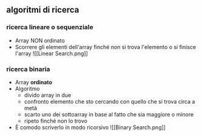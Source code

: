 ## algoritmi di ricerca
### ricerca lineare o sequenziale
- Array NON ordinato
- Scorrere gli elementi dell'array finché non si trova l'elemento o si finisce l'array
![[Linear Search.png]]

### ricerca binaria
- Array **ordinato**
- Algoritmo
	- divido array in due
	- confronto elemento che sto cercando con quello che si trova circa a metà
	- scarto uno dei sottoarray in base al fatto che sia maggiore o minore
	- ripeto finché non lo trovo
- È comodo scriverlo in modo ricorsivo
![[Binary Search.png]]
